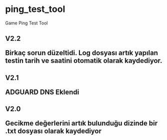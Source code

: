 # ping_test_tool
Game Ping Test Tool

V2.2 <p>
  Birkaç sorun düzeltidi.
  Log dosyası artık yapılan testin tarih ve saatini otomatik olarak kaydediyor.
----------------------------------------------------------------------------------
V2.1 <p>
ADGUARD DNS Eklendi
----------------------------------------------------------------------------------
V2.0 <p>
Gecikme değerlerini artık bulunduğu dizinde bir .txt dosyası olarak kaydediyor
----------------------------------------------------------------------------------
